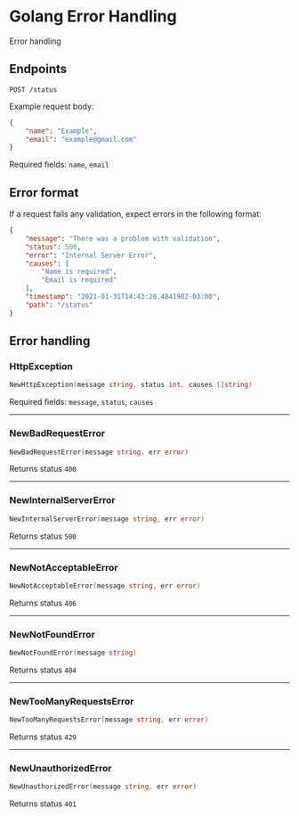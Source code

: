# Golang Error Handling

Error handling

## Endpoints

`POST /status`

Example request body:
```JSON
{
    "name": "Example",
    "email": "example@gmail.com"
}
```

Required fields: `name`, `email`

## Error format

If a request fails any validation, expect errors in the following format:

```JSON
{
    "message": "There was a problem with validation",
    "status": 500,
    "error": "Internal Server Error",
    "causes": [
        "Name is required",
        "Email is required"
    ],
    "timestamp": "2021-01-31T14:43:20.4841902-03:00",
    "path": "/status"
}
```

## Error handling

### HttpException

```GO
NewHttpException(message string, status int, causes []string)
```

Required fields: `message`, `status`, `causes`

---

### NewBadRequestError

```GO
NewBadRequestError(message string, err error)
```

Returns status `400`

---

### NewInternalServerError

```GO
NewInternalServerError(message string, err error)
```

Returns status `500`

---

### NewNotAcceptableError

```GO
NewNotAcceptableError(message string, err error)
```

Returns status `406`

---

### NewNotFoundError

```GO
NewNotFoundError(message string)
```

Returns status `404`

---

### NewTooManyRequestsError

```GO
NewTooManyRequestsError(message string, err error)
```

Returns status `429`

---

### NewUnauthorizedError

```GO
NewUnauthorizedError(message string, err error)
```

Returns status `401`
